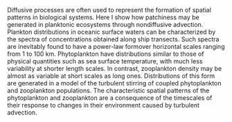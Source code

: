 ---
---
Diffusive processes are often used to represent the formation of spatial patterns in biological systems. Here I show how patchiness may be generated in planktonic ecosystems through nondiffusive advection. Plankton distributions in oceanic surface waters can be characterized by the spectra of concentrations obtained along ship transects. Such spectra are inevitably found to have a power-law formover horizontal scales ranging from 1 to 100 km. Phytoplankton have distributions similar to those of physical quantities such as sea surface temperature, with much less variability at shorter length scales. In contrast, zooplankton density may be almost as variable at short scales as long ones. Distributions of this form are generated in a model of the turbulent stirring of coupled phytoplankton and zooplankton populations. The characteristic spatial patterns of the phytoplankton and zooplankton are a consequence of the timescales of their response to changes in their environment caused by turbulent advection. 
